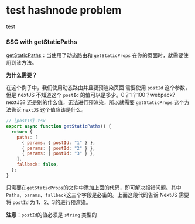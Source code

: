 # test hashnode problem

test
### SSG with getStaticPaths

[getStaticPaths](https://nextjs.org/docs/basic-features/data-fetching/get-static-paths)：当使用了动态路由和 `getStaticProps` 在你的页面时，就需要使用到该方法。

**为什么需要？**

在这个例子中，我们使用动态路由并且要预渲染页面 需要使用 `postId` 这个参数，但是 nextJS 不知道这个 `postId` 的值可以是多少。0？1？100？webpack? nextJS? 还是别的什么值，无法进行预渲染，所以就需要 `getStaticProps` 这个方法告诉 `nextJS` 这个值应该是什么。

```javascript
// [postId].tsx
export async function getStaticPaths() {
  return {
    paths: [
      { params: { postId: "1" } },
      { params: { postId: "2" } },
      { params: { postId: "3" } },
    ],
    fallback: false,
  };
}
```

只需要在`getStaticProps`的文件中添加上面的代码，即可解决报错问题。其中`Paths`、`params`、`fallback`这三个字段是必备的。上面这段代码告诉 NextJS 需要将 `postId` 为 1、2、3的进行预渲染。

**注意：**`postId`的值必须是 `string` 类型的